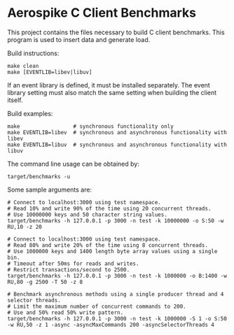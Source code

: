 Aerospike C Client Benchmarks
=============================

This project contains the files necessary to build C client benchmarks. 
This program is used to insert data and generate load. 

Build instructions:

    make clean
    make [EVENTLIB=libev|libuv]

If an event library is defined, it must be installed separately.  The event library
setting must also match the same setting when building the client itself.

Build examples:

    make                 # synchronous functionality only
    make EVENTLIB=libev  # synchronous and asynchronous functionality with libev   
    make EVENTLIB=libuv  # synchronous and asynchronous functionality with libuv   

The command line usage can be obtained by:

    target/benchmarks -u

Some sample arguments are:

```
# Connect to localhost:3000 using test namespace.
# Read 10% and write 90% of the time using 20 concurrent threads.
# Use 10000000 keys and 50 character string values.
target/benchmarks -h 127.0.0.1 -p 3000 -n test -k 10000000 -o S:50 -w RU,10 -z 20
```

```
# Connect to localhost:3000 using test namespace.
# Read 80% and write 20% of the time using 8 concurrent threads.
# Use 1000000 keys and 1400 length byte array values using a single bin.
# Timeout after 50ms for reads and writes.
# Restrict transactions/second to 2500.
target/benchmarks -h 127.0.0.1 -p 3000 -n test -k 1000000 -o B:1400 -w RU,80 -g 2500 -T 50 -z 8
```

```
# Benchmark asynchronous methods using a single producer thread and 4 selector threads.
# Limit the maximum number of concurrent commands to 200.
# Use and 50% read 50% write pattern.
target/benchmarks -h 127.0.0.1 -p 3000 -n test -k 1000000 -S 1 -o S:50 -w RU,50 -z 1 -async -asyncMaxCommands 200 -asyncSelectorThreads 4
```
